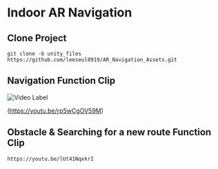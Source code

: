 # Indoor AR Navigation

## Clone Project
```
git clone -b unity_files https://github.com/leeseul0919/AR_Navigation_Assets.git
```

## Navigation Function Clip
![Video Label](http://img.youtube.com/vi/rp5wCgOV59M/0.jpg)

(https://youtu.be/rp5wCgOV59M)

## Obstacle & Searching for a new route Function Clip
```
https://youtu.be/lUt41NqxkrI
```
